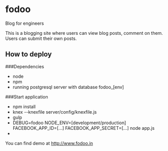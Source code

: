 # fodoo
Blog for engineers

This is a blogging site where users can view blog posts, comment on them.
Users can submit their own posts.

## How to deploy
###Dependencies
- node
- npm
- running postgresql server with database fodoo_[env]

###Start application
- npm install
- knex --knexfile server/config/knexfile.js <command>
- gulp
- DEBUG=fodoo NODE_ENV=[development/production] FACEBOOK_APP_ID=[...] FACEBOOK_APP_SECRET=[...]  node app.js
-

You can find demo at http://www.fodoo.in
